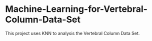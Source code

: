 # Machine-Learning-for-Vertebral-Column-Data-Set
This project uses KNN to analysis the Vertebral Column Data Set. 
